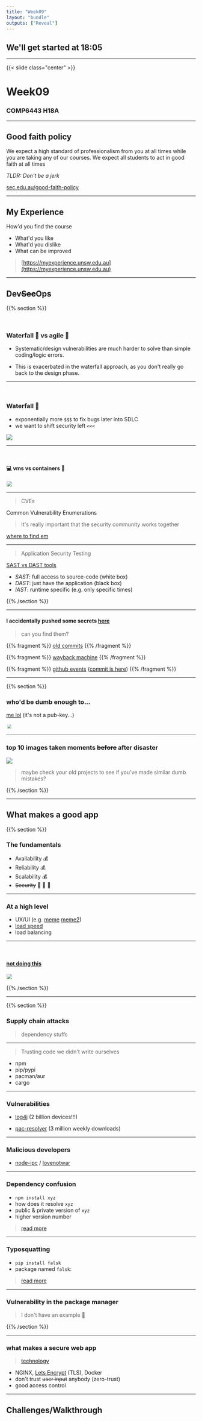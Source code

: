 ```yaml
---
title: "Week09"
layout: "bundle"
outputs: ["Reveal"]
---
```


## We'll get started at 18:05

---

{{< slide class="center" >}}
# Week09
### COMP6443 H18A 

---

## Good faith policy

We expect a high standard of professionalism from you at all times while you are taking any of our courses. We expect all students to act in good faith at all times

*TLDR: Don't be a jerk*

[sec.edu.au/good-faith-policy](https://sec.edu.au/good-faith-policy)

---

## My Experience

How'd you find the course
* What'd you like
* What'd you dislike
* What can be improved

> [https://myexperience.unsw.edu.au](https://myexperience.unsw.edu.au)

---

## Dev~~Sec~~Ops
{{% section %}}

&nbsp;

### Waterfall :ocean: vs agile :runner:
* Systematic/design vulnerabilities are much harder to solve than simple coding/logic errors.

* This is exacerbated in the waterfall approach, as you don't really go back to the design phase.

---

&nbsp;

### Waterfall :ocean:
* exponentially more `$$$` to fix bugs later into SDLC
* we want to shift security left `<<<`

![](/img/week09/sdlc.png)

---

&nbsp;
#### :computer: vms vs containers :whale:
<img src="/img/week09/containers-vs-virtual-machines.jpg" style="scale: 90%"/>

---

> CVEs

Common Vulnerability Enumerations

> It's really important that the security community works together

[where to find em](https://www.cvedetails.com/vulnerability-list/cvssscoremin-9/cvssscoremax-10/vulnerabilities.html)

---

> Application Security Testing

[SAST vs DAST tools](https://www.synopsys.com/blogs/software-security/sast-vs-dast-difference/)
* *SAST*: full access to source-code (white box)
* *DAST*: just have the application (black box)
* *IAST*: runtime specific (e.g. only specific times)

{{% /section %}}

---

#### I accidentally pushed some secrets [here](https://github.com/lachlan-waugh/secrets-management/)
> can you find them?

{{% fragment %}}
[old commits](https://github.com/lachlan-waugh/secrets-management/commit/7014a975239de9e93cbf3ee937f608373422dfb7)
{{% /fragment %}}

{{% fragment %}}
[wayback machine](https://web.archive.org/web/20220727160118/https://github.com/lachlan-waugh/secrets-management)
{{% /fragment %}}

{{% fragment %}}
[github events](https://api.github.com/repos/lachlan-waugh/secrets-management/events) ([commit is here](https://github.com/lachlan-waugh/secrets-management/commit/d6127d5a02a5e1f90c36cdb86e25508f580f2573))
{{% /fragment %}}

---

{{% section %}}

### who'd be dumb enough to...
[me lol](https://github.com/lachlan-waugh/cloud-computing/blob/main/creds/pub-key.pem) (it's not a pub-key...)

<img src="/img/week09/woops.png" style="scale: 70%"/>

---

### top 10 images taken moments ~~before~~ after disaster

![](/img/week09/cursed.png)

> maybe check your old projects to see if you've made similar dumb mistakes?

{{% /section %}}

---

## What makes a good app
{{% section %}}

### The fundamentals
* Availability :moneybag:
* Reliability :moneybag:
* Scalability :moneybag:
* ~~Security~~ :see_no_evil: :hear_no_evil: :speak_no_evil:

---

### At a high level
* UX/UI (e.g.
    [meme](https://www.art.yale.edu/)
    [meme2](https://www.art.yale.edu/about/about-this-site))
* [load speed](https://pagespeed.web.dev/)
* load balancing

---

&nbsp;

#### [not doing this](https://github.com/MrMEEE/bumblebee-Old-and-abbandoned/issues/123)

<img src="/img/week09/rmrfusr.png" style="scale: 90%"/>

{{% /section %}}

---

{{% section %}}

### Supply chain attacks

> dependency stuffs

---

> Trusting code we didn't write ourselves

* npm
* pip/pypi
* pacman/aur
* cargo

---

### Vulnerabilities

* [log4j](https://www.upguard.com/blog/apache-log4j-vulnerability) (2 billion devices!!!)

* [pac-resolver](https://arstechnica.com/information-technology/2021/09/npm-package-with-3-million-weekly-downloads-had-a-severe-vulnerability/) (3 million weekly downloads)

---

### Malicious developers

* [node-ipc](https://www.lunasec.io/docs/blog/node-ipc-protestware/) / [lovenotwar](https://snyk.io/advisor/npm-package/lovenotwar)

---

### Dependency confusion
* `npm install xyz`
* how does it resolve `xyz`
* public & private version of `xyz`
* higher version number

> [read more](https://medium.com/@alex.birsan/dependency-confusion-4a5d60fec610)

---

### Typosquatting
* `pip install falsk`
* package named `falsk`: 

> [read more](https://medium.com/checkmarx-security/typosquatting-campaign-targeting-12-of-pythons-top-packages-downloading-malware-hosted-on-github-9501f35b8efb)

---

### Vulnerability in the package manager

> I don't have an example :shrug:

{{% /section %}}

---

### what makes a secure web app

> ~~[technology](https://www.youtube.com/watch?v=Fc1P-AEaEp8)~~

* NGINX, [Lets Encrypt](https://letsencrypt.org/) (TLS), Docker
* don't trust ~~user input~~ anybody (zero-trust)
* good access control

---

## Challenges/Walkthrough
